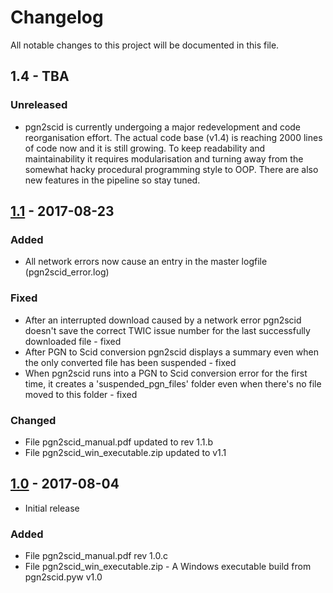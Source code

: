 # Changelog
All notable changes to this project will be documented in this file.

## 1.4 - TBA
### Unreleased
- pgn2scid is currently undergoing a major redevelopment and code reorganisation effort. The actual code base (v1.4) is reaching 2000 lines of
code now and it is still growing. To keep readability and maintainability it requires modularisation
and turning away from the somewhat hacky procedural programming style to OOP. There are also new features
in the pipeline so stay tuned.

## [1.1](https://github.com/CasualPyDev/pgn2scid/releases/tag/v1.1) - 2017-08-23
### Added
- All network errors now cause an entry in the master logfile (pgn2scid_error.log)

### Fixed
- After an interrupted download caused by a network error pgn2scid doesn't save the correct TWIC issue number for the last successfully downloaded file - fixed
- After PGN to Scid conversion pgn2scid displays a summary even when the only converted file has been suspended - fixed
- When pgn2scid runs into a PGN to Scid conversion error for the first time, it creates a 'suspended_pgn_files' folder even when there's no file moved to this folder - fixed

### Changed
- File pgn2scid_manual.pdf updated to rev 1.1.b
- File pgn2scid_win_executable.zip updated to v1.1

## [1.0](https://github.com/CasualPyDev/pgn2scid/releases/tag/v1.0) - 2017-08-04
- Initial release

### Added
- File pgn2scid_manual.pdf rev 1.0.c
- File pgn2scid_win_executable.zip - A Windows executable build from pgn2scid.pyw v1.0
